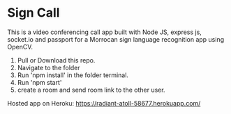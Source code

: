 # Sign Call
This is a video conferencing call app built with Node JS, express js, socket.io and passport for a Morrocan sign language recognition app using OpenCV.

1. Pull or Download this repo.
2. Navigate to the folder
3. Run 'npm install' in the folder terminal.
4. Run 'npm start'
5. create a room and send room link to the other user.

Hosted app on Heroku: https://radiant-atoll-58677.herokuapp.com/
